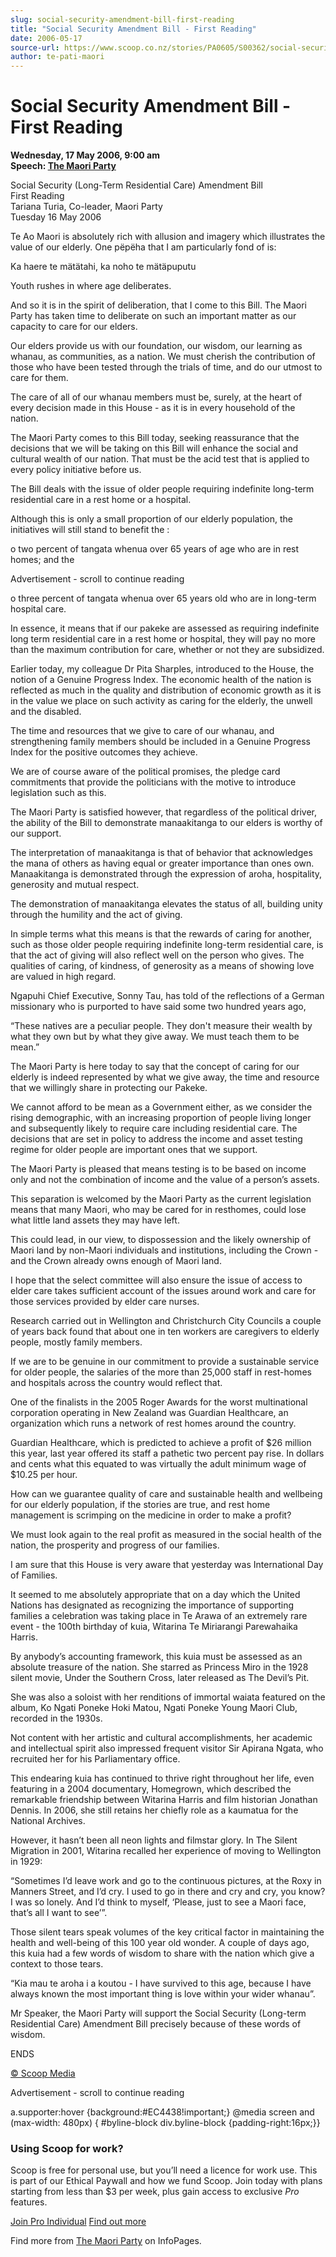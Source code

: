 ```yaml
---
slug: social-security-amendment-bill-first-reading
title: "Social Security Amendment Bill - First Reading"
date: 2006-05-17
source-url: https://www.scoop.co.nz/stories/PA0605/S00362/social-security-amendment-bill-first-reading.htm
author: te-pati-maori
---
```

Social Security Amendment Bill - First Reading
==============================================

**Wednesday, 17 May 2006, 9:00 am**  
**Speech: [The Maori Party](https://info.scoop.co.nz/The_Maori_Party)**

Social Security (Long-Term Residential Care) Amendment Bill  
First Reading  
Tariana Turia, Co-leader, Maori Party  
Tuesday 16 May 2006

Te Ao Maori is absolutely rich with allusion and imagery which illustrates the value of our elderly. One pëpëha that I am particularly fond of is:

Ka haere te mätätahi, ka noho te mätäpuputu

Youth rushes in where age deliberates.

And so it is in the spirit of deliberation, that I come to this Bill. The Maori Party has taken time to deliberate on such an important matter as our capacity to care for our elders.

Our elders provide us with our foundation, our wisdom, our learning as whanau, as communities, as a nation. We must cherish the contribution of those who have been tested through the trials of time, and do our utmost to care for them.

The care of all of our whanau members must be, surely, at the heart of every decision made in this House - as it is in every household of the nation.

The Maori Party comes to this Bill today, seeking reassurance that the decisions that we will be taking on this Bill will enhance the social and cultural wealth of our nation. That must be the acid test that is applied to every policy initiative before us.

The Bill deals with the issue of older people requiring indefinite long-term residential care in a rest home or a hospital.

Although this is only a small proportion of our elderly population, the initiatives will still stand to benefit the :

o two percent of tangata whenua over 65 years of age who are in rest homes; and the

Advertisement - scroll to continue reading





o three percent of tangata whenua over 65 years old who are in long-term hospital care.

In essence, it means that if our pakeke are assessed as requiring indefinite long term residential care in a rest home or hospital, they will pay no more than the maximum contribution for care, whether or not they are subsidized.

Earlier today, my colleague Dr Pita Sharples, introduced to the House, the notion of a Genuine Progress Index. The economic health of the nation is reflected as much in the quality and distribution of economic growth as it is in the value we place on such activity as caring for the elderly, the unwell and the disabled.

The time and resources that we give to care of our whanau, and strengthening family members should be included in a Genuine Progress Index for the positive outcomes they achieve.

We are of course aware of the political promises, the pledge card commitments that provide the politicians with the motive to introduce legislation such as this.

The Maori Party is satisfied however, that regardless of the political driver, the ability of the Bill to demonstrate manaakitanga to our elders is worthy of our support.

The interpretation of manaakitanga is that of behavior that acknowledges the mana of others as having equal or greater importance than ones own. Manaakitanga is demonstrated through the expression of aroha, hospitality, generosity and mutual respect.

The demonstration of manaakitanga elevates the status of all, building unity through the humility and the act of giving.

In simple terms what this means is that the rewards of caring for another, such as those older people requiring indefinite long-term residential care, is that the act of giving will also reflect well on the person who gives. The qualities of caring, of kindness, of generosity as a means of showing love are valued in high regard.

Ngapuhi Chief Executive, Sonny Tau, has told of the reflections of a German missionary who is purported to have said some two hundred years ago,

“These natives are a peculiar people. They don't measure their wealth by what they own but by what they give away. We must teach them to be mean.”

The Maori Party is here today to say that the concept of caring for our elderly is indeed represented by what we give away, the time and resource that we willingly share in protecting our Pakeke.

We cannot afford to be mean as a Government either, as we consider the rising demographic, with an increasing proportion of people living longer and subsequently likely to require care including residential care. The decisions that are set in policy to address the income and asset testing regime for older people are important ones that we support.

The Maori Party is pleased that means testing is to be based on income only and not the combination of income and the value of a person’s assets.

This separation is welcomed by the Maori Party as the current legislation means that many Maori, who may be cared for in resthomes, could lose what little land assets they may have left.

This could lead, in our view, to dispossession and the likely ownership of Maori land by non-Maori individuals and institutions, including the Crown - and the Crown already owns enough of Maori land.

I hope that the select committee will also ensure the issue of access to elder care takes sufficient account of the issues around work and care for those services provided by elder care nurses.

Research carried out in Wellington and Christchurch City Councils a couple of years back found that about one in ten workers are caregivers to elderly people, mostly family members.

If we are to be genuine in our commitment to provide a sustainable service for older people, the salaries of the more than 25,000 staff in rest-homes and hospitals across the country would reflect that.

One of the finalists in the 2005 Roger Awards for the worst multinational corporation operating in New Zealand was Guardian Healthcare, an organization which runs a network of rest homes around the country.

Guardian Healthcare, which is predicted to achieve a profit of $26 million this year, last year offered its staff a pathetic two percent pay rise. In dollars and cents what this equated to was virtually the adult minimum wage of $10.25 per hour.

How can we guarantee quality of care and sustainable health and wellbeing for our elderly population, if the stories are true, and rest home management is scrimping on the medicine in order to make a profit?

We must look again to the real profit as measured in the social health of the nation, the prosperity and progress of our families.

I am sure that this House is very aware that yesterday was International Day of Families.

It seemed to me absolutely appropriate that on a day which the United Nations has designated as recognizing the importance of supporting families a celebration was taking place in Te Arawa of an extremely rare event - the 100th birthday of kuia, Witarina Te Miriarangi Parewahaika Harris.

By anybody’s accounting framework, this kuia must be assessed as an absolute treasure of the nation. She starred as Princess Miro in the 1928 silent movie, Under the Southern Cross, later released as The Devil’s Pit.

She was also a soloist with her renditions of immortal waiata featured on the album, Ko Ngati Poneke Hoki Matou, Ngati Poneke Young Maori Club, recorded in the 1930s.

Not content with her artistic and cultural accomplishments, her academic and intellectual spirit also impressed frequent visitor Sir Apirana Ngata, who recruited her for his Parliamentary office.

This endearing kuia has continued to thrive right throughout her life, even featuring in a 2004 documentary, Homegrown, which described the remarkable friendship between Witarina Harris and film historian Jonathan Dennis. In 2006, she still retains her chiefly role as a kaumatua for the National Archives.

However, it hasn’t been all neon lights and filmstar glory. In The Silent Migration in 2001, Witarina recalled her experience of moving to Wellington in 1929:

“Sometimes I’d leave work and go to the continuous pictures, at the Roxy in Manners Street, and I’d cry. I used to go in there and cry and cry, you know? I was so lonely. And I’d think to myself, ‘Please, just to see a Maori face, that’s all I want to see’”.

Those silent tears speak volumes of the key critical factor in maintaining the health and well-being of this 100 year old wonder. A couple of days ago, this kuia had a few words of wisdom to share with the nation which give a context to those tears.

“Kia mau te aroha i a koutou - I have survived to this age, because I have always known the most important thing is love within your wider whanau”.

Mr Speaker, the Maori Party will support the Social Security (Long-term Residential Care) Amendment Bill precisely because of these words of wisdom.

ENDS

  

[© Scoop Media](http://www.scoop.co.nz/about/terms.html)  

Advertisement - scroll to continue reading



a.supporter:hover {background:#EC4438!important;} @media screen and (max-width: 480px) { #byline-block div.byline-block {padding-right:16px;}}

### Using Scoop for work?

Scoop is free for personal use, but you’ll need a licence for work use. This is part of our Ethical Paywall and how we fund Scoop. Join today with plans starting from less than $3 per week, plus gain access to exclusive _Pro_ features.  
  
[Join Pro Individual](https://pro.scoop.co.nz/Individual/?from=ProIn24) [Find out more](https://pro.scoop.co.nz/using-scoop-for-work/?from=ProIn24)

Find more from [The Maori Party](https://info.scoop.co.nz/The_Maori_Party) on InfoPages.